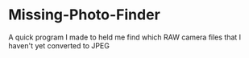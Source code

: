 # Missing-Photo-Finder
A quick program I made to held me find which RAW camera files that I haven't yet converted to JPEG
